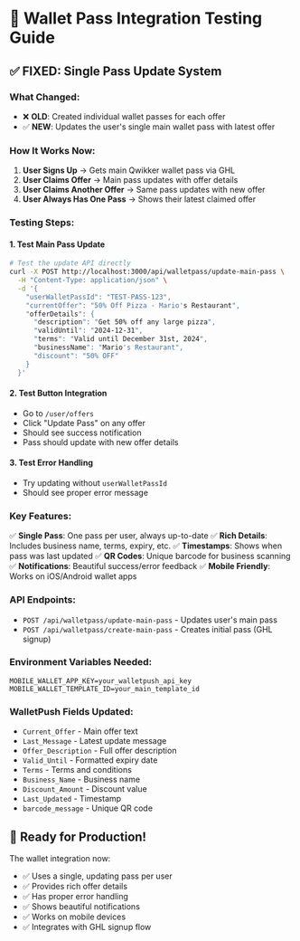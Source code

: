# 🎫 Wallet Pass Integration Testing Guide

## ✅ FIXED: Single Pass Update System

### What Changed:
- ❌ **OLD**: Created individual wallet passes for each offer
- ✅ **NEW**: Updates the user's single main wallet pass with latest offer

### How It Works Now:

1. **User Signs Up** → Gets main Qwikker wallet pass via GHL
2. **User Claims Offer** → Main pass updates with offer details
3. **User Claims Another Offer** → Same pass updates with new offer
4. **User Always Has One Pass** → Shows their latest claimed offer

### Testing Steps:

#### 1. Test Main Pass Update
```bash
# Test the update API directly
curl -X POST http://localhost:3000/api/walletpass/update-main-pass \
  -H "Content-Type: application/json" \
  -d '{
    "userWalletPassId": "TEST-PASS-123",
    "currentOffer": "50% Off Pizza - Mario's Restaurant",
    "offerDetails": {
      "description": "Get 50% off any large pizza",
      "validUntil": "2024-12-31",
      "terms": "Valid until December 31st, 2024",
      "businessName": "Mario's Restaurant",
      "discount": "50% OFF"
    }
  }'
```

#### 2. Test Button Integration
- Go to `/user/offers`
- Click "Update Pass" on any offer
- Should see success notification
- Pass should update with new offer details

#### 3. Test Error Handling
- Try updating without `userWalletPassId`
- Should see proper error message

### Key Features:

✅ **Single Pass**: One pass per user, always up-to-date
✅ **Rich Details**: Includes business name, terms, expiry, etc.
✅ **Timestamps**: Shows when pass was last updated
✅ **QR Codes**: Unique barcode for business scanning
✅ **Notifications**: Beautiful success/error feedback
✅ **Mobile Friendly**: Works on iOS/Android wallet apps

### API Endpoints:

- `POST /api/walletpass/update-main-pass` - Updates user's main pass
- `POST /api/walletpass/create-main-pass` - Creates initial pass (GHL signup)

### Environment Variables Needed:
```
MOBILE_WALLET_APP_KEY=your_walletpush_api_key
MOBILE_WALLET_TEMPLATE_ID=your_main_template_id
```

### WalletPush Fields Updated:
- `Current_Offer` - Main offer text
- `Last_Message` - Latest update message  
- `Offer_Description` - Full offer description
- `Valid_Until` - Formatted expiry date
- `Terms` - Terms and conditions
- `Business_Name` - Business name
- `Discount_Amount` - Discount value
- `Last_Updated` - Timestamp
- `barcode_message` - Unique QR code

## 🚀 Ready for Production!

The wallet integration now:
- ✅ Uses a single, updating pass per user
- ✅ Provides rich offer details
- ✅ Has proper error handling
- ✅ Shows beautiful notifications
- ✅ Works on mobile devices
- ✅ Integrates with GHL signup flow
